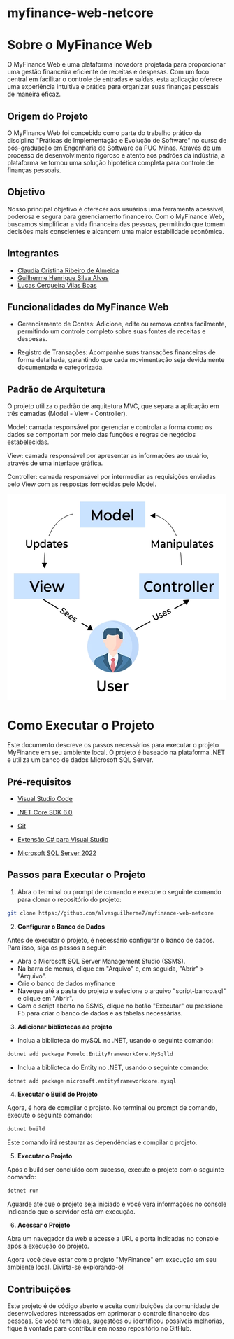 # myfinance-web-netcore

# Sobre o MyFinance Web
O MyFinance Web é uma plataforma inovadora projetada para proporcionar uma gestão financeira eficiente de receitas e despesas. Com um foco central em facilitar o controle de entradas e saídas, esta aplicação oferece uma experiência intuitiva e prática para organizar suas finanças pessoais de maneira eficaz.

## Origem do Projeto
O MyFinance Web foi concebido como parte do trabalho prático da disciplina "Práticas de Implementação e Evolução de Software" no curso de pós-graduação em Engenharia de Software da PUC Minas. Através de um processo de desenvolvimento rigoroso e atento aos padrões da indústria, a plataforma se tornou uma solução hipotética completa para controle de finanças pessoais.

## Objetivo

Nosso principal objetivo é oferecer aos usuários uma ferramenta acessível, poderosa e segura para gerenciamento financeiro. Com o MyFinance Web, buscamos simplificar a vida financeira das pessoas, permitindo que tomem decisões mais conscientes e alcancem uma maior estabilidade econômica.

## Integrantes

- <a href="https://github.com/ClauAlmeida">Claudia Cristina Ribeiro de Almeida</a>
- <a href="https://github.com/alvesguilherme7">Guilherme Henrique Silva Alves</a>
- <a href="https://github.com/LucasCVilasBoas">Lucas Cerqueira Vilas Boas</a>


## Funcionalidades do MyFinance Web

- Gerenciamento de Contas: Adicione, edite ou remova contas facilmente, permitindo um controle completo sobre suas fontes de receitas e despesas.

- Registro de Transações: Acompanhe suas transações financeiras de forma detalhada, garantindo que cada movimentação seja devidamente documentada e categorizada.


## Padrão de Arquitetura

O projeto utiliza o padrão de arquitetura MVC, que separa a aplicação em três camadas (Model - View - Controller).

Model: camada responsável por gerenciar e controlar a forma como os dados se comportam por meio das funções e regras de negócios estabelecidas. 

View: camada responsável por apresentar as informações ao usuário, através de uma interface gráfica.

Controller: camada responsável por intermediar as requisições enviadas pelo View com as respostas fornecidas pelo Model.

<img src="docs/mvc.png" alt="MVC">


#  Como Executar o Projeto
Este documento descreve os passos necessários para executar o projeto MyFinance em seu ambiente local. O projeto é baseado na plataforma .NET e utiliza um banco de dados Microsoft SQL Server.

## Pré-requisitos

* <a href="https://code.visualstudio.com">Visual Studio Code</a>

* <a href="https://dotnet.microsoft.com/en-us/download">.NET Core SDK 6.0</a>

* <a href="https://git-scm.com/downloads">Git</a>

* <a href="https://marketplace.visualstudio.com/items?itemName=ms-dotnettools.csharp">Extensão C# para Visual Studio</a>

* <a href="https://www.microsoft.com/pt-br/sql-server/sql-server-downloads">Microsoft SQL Server 2022</a>

## Passos para Executar o Projeto

1. Abra o terminal ou prompt de comando e execute o seguinte comando para clonar o repositório do projeto:

```bash
git clone https://github.com/alvesguilherme7/myfinance-web-netcore
```

2. **Configurar o Banco de Dados**

Antes de executar o projeto, é necessário configurar o banco de dados. Para isso, siga os passos a seguir:

- Abra o Microsoft SQL Server Management Studio (SSMS).
- Na barra de menus, clique em "Arquivo" e, em seguida, "Abrir" > "Arquivo".
- Crie o banco de dados myfinance
- Navegue até a pasta do projeto e selecione o arquivo "script-banco.sql" e clique em "Abrir".
- Com o script aberto no SSMS, clique no botão "Executar" ou pressione F5 para criar o banco de dados e as tabelas necessárias.


3. **Adicionar bibliotecas ao projeto**

- Inclua a biblioteca do mySQL no .NET, usando o seguinte comando:

```bash
dotnet add package Pomelo.EntityFrameworkCore.MySqlld
```

- Inclua a biblioteca do Entity no .NET, usando o seguinte comando:

```bash
dotnet add package microsoft.entityframeworkcore.mysql
```

4. **Executar o Build do Projeto**

Agora, é hora de compilar o projeto. No terminal ou prompt de comando, execute o seguinte comando:

```bash
dotnet build
```

Este comando irá restaurar as dependências e compilar o projeto.

5. **Executar o Projeto**

Após o build ser concluído com sucesso, execute o projeto com o seguinte comando:

```bash
dotnet run
```

Aguarde até que o projeto seja iniciado e você verá informações no console indicando que o servidor está em execução.

6. **Acessar o Projeto**

Abra um navegador da web e acesse a URL e porta indicadas no console após a execução do projeto. 

Agora você deve estar com o projeto "MyFinance" em execução em seu ambiente local. Divirta-se explorando-o!


## Contribuições
Este projeto é de código aberto e aceita contribuições da comunidade de desenvolvedores interessados em aprimorar o controle financeiro das pessoas. Se você tem ideias, sugestões ou identificou possíveis melhorias, fique à vontade para contribuir em nosso repositório no GitHub.